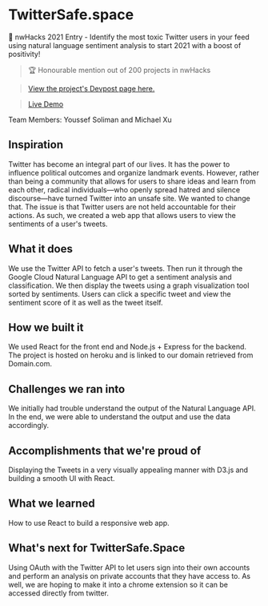 # TwitterSafe.space
🏥 nwHacks 2021 Entry - Identify the most toxic Twitter users in your feed using natural language sentiment analysis to start 2021 with a boost of positivity!

> 🏆 Honourable mention out of 200 projects in nwHacks

> [View the project's Devpost page here.](https://devpost.com/software/twittersafe-space-analyze-the-timeline-of-twitter-users)

> [Live Demo](https://twittersafe.space/)

Team Members: Youssef Soliman and Michael Xu

## Inspiration
Twitter has become an integral part of our lives. It has the power to influence political outcomes and organize landmark events. However, rather than being a community that allows for users to share ideas and learn from each other, radical individuals—who openly spread hatred and silence discourse—have turned Twitter into an unsafe site. We wanted to change that. 
The issue is that Twitter users are not held accountable for their actions. As such, we created a web app that allows users to view the sentiments of a user's tweets.

## What it does
We use the Twitter API to fetch a user's tweets. Then run it through the Google Cloud Natural Language API to get a sentiment analysis and classification. We then display the tweets using a graph visualization tool sorted by sentiments. Users can click a specific tweet and view the sentiment score of it as well as the tweet itself.

## How we built it
We used React for the front end and Node.js + Express for the backend. The project is hosted on heroku and is linked to our domain retrieved from Domain.com.

## Challenges we ran into
We initially had trouble understand the output of the Natural Language API. In the end, we were able to understand the output and use the data accordingly.

## Accomplishments that we're proud of
Displaying the Tweets in a very visually appealing manner with D3.js and building a smooth UI with React.

## What we learned
How to use React to build a responsive web app. 

## What's next for TwitterSafe.Space
Using OAuth with the Twitter API to let users sign into their own accounts and perform an analysis on private accounts that they have access to. As well, we are hoping to make it into a chrome extension so it can be accessed directly from twitter.
